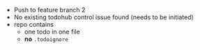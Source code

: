 * Push to feature branch 2
* No existing todohub control issue found (needs to be initiated)
* repo contains
  * one todo in one file
  * **no** `.todoignore`
